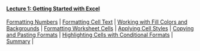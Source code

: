 <!--![Power-USER-Mastering-MS-Excel-Banner.jpg](/images/Power-USER-Mastering-MS-Excel-Banner.jpg)-->
#### [Lecture 1: Getting Started with Excel](./pages/m01)

[Formatting Numbers](./pages/m01#formatting-numbers) | 
[Formatting Cell Text](./pages/m01#formatting-cell-text) | [Working with Fill Colors and Backgrounds](./pages/m01#working-with-fill-colors-and-backgrounds) | [Formatting Worksheet Cells](./pages/m01#formatting-worksheet-cells) | [Applying Cell Styles](./pages/m01#applying-cell-styles) | [Copying and Pasting Formats](./pages/m01#copying-and-pasting-formats) | [Highlighting Cells with Conditional Formats](./pages/m01#highlighting-cells-with-conditional-formats) | [Summary](./pages/m01#summary) | 
